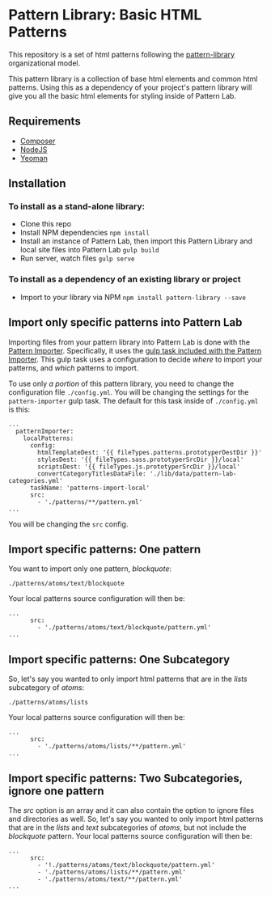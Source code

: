 # Pattern Library: Basic HTML Patterns

This repository is a set of html patterns following the [pattern-library](http://pattern-library.github.io) organizational model.

This pattern library is a collection of base html elements and common html patterns. Using this as a dependency of your project's pattern library will give you all the basic html elements for styling inside of Pattern Lab.

## Requirements

* [Composer](https://getcomposer.org)
* [NodeJS](https://nodejs.org)
* [Yeoman](http://yeoman.io)

## Installation

### To install as a stand-alone library:

* Clone this repo
* Install NPM dependencies
  `npm install`
* Install an instance of Pattern Lab, then import this Pattern Library and local site files into Pattern Lab
  `gulp build`
* Run server, watch files
  `gulp serve`

### To install as a dependency of an existing library or project

* Import to your library via NPM
  `npm install pattern-library --save`

## Import only specific patterns into Pattern Lab

Importing files from your pattern library into Pattern Lab is done with the [Pattern Importer](https://github.com/pattern-library/pattern-importer). Specifically, it uses the [gulp task included with the Pattern Importer](https://github.com/pattern-library/pattern-importer/tree/master/gulp). This gulp task uses a configuration to decide *where* to import your patterns, and *which* patterns to import.

To use only *a portion* of this pattern library, you need to change the configuration file `./config.yml`. You will be changing the settings for the `pattern-importer` gulp task. The default for this task inside of `./config.yml` is this:

```
...
  patternImporter:
    localPatterns:
      config:
        htmlTemplateDest: '{{ fileTypes.patterns.prototyperDestDir }}'
        stylesDest: '{{ fileTypes.sass.prototyperSrcDir }}/local'
        scriptsDest: '{{ fileTypes.js.prototyperSrcDir }}/local'
        convertCategoryTitlesDataFile: './lib/data/pattern-lab-categories.yml'
      taskName: 'patterns-import-local'
      src:
        - './patterns/**/pattern.yml'
...
```

You will be changing the `src` config.

## Import specific patterns: One pattern

You want to import only one pattern, *blockquote*:

```
./patterns/atoms/text/blockquote
```

Your local patterns source configuration will then be:

```
...
      src:
        - './patterns/atoms/text/blockquote/pattern.yml'
...
```

## Import specific patterns: One Subcategory

So, let's say you wanted to only import html patterns that are in the *lists* subcategory of *atoms*:

```
./patterns/atoms/lists
```

Your local patterns source configuration will then be:

```
...
      src:
        - './patterns/atoms/lists/**/pattern.yml'
...
```

## Import specific patterns: Two Subcategories, ignore one pattern

The *src* option is an array and it can also contain the option to ignore files and directories as well. So, let's say you wanted to only import html patterns that are in the *lists* and *text* subcategories of *atoms*, but not include the *blockquote* pattern. Your local patterns source configuration will then be:

```
...
      src:
        - '!./patterns/atoms/text/blockquote/pattern.yml'
        - './patterns/atoms/lists/**/pattern.yml'
        - './patterns/atoms/text/**/pattern.yml'
...
```

